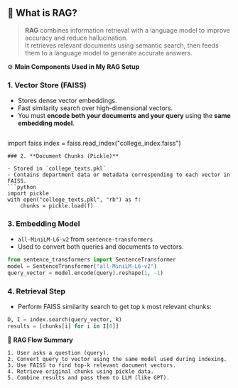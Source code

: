## 🎯 **What is RAG?**

> **RAG** combines information retrieval with a language model to improve accuracy and reduce hallucination.  
> It retrieves relevant documents using semantic search, then feeds them to a language model to generate accurate answers.

⚙️ **Main Components Used in My RAG Setup**
###  1. **Vector Store (FAISS)**

- Stores dense vector embeddings.
- Fast similarity search over high-dimensional vectors.
- You must **encode both your documents and your query** using the **same embedding model**.
	```python
import faiss
index = faiss.read_index("college_index.faiss")
```
### 2. **Document Chunks (Pickle)**

- Stored in `college_texts.pkl`
- Contains department data or metadata corresponding to each vector in FAISS.
```python
import pickle
with open("college_texts.pkl", "rb") as f:
    chunks = pickle.load(f)
```
###  3. **Embedding Model**

- `all-MiniLM-L6-v2` from `sentence-transformers`
- Used to convert both queries and documents to vectors.
```python
from sentence_transformers import SentenceTransformer
model = SentenceTransformer("all-MiniLM-L6-v2")
query_vector = model.encode(query).reshape(1, -1)
```

###  4. **Retrieval Step**

- Perform FAISS similarity search to get top `k` most relevant chunks:
```python
D, I = index.search(query_vector, k)
results = [chunks[i] for i in I[0]]
```

🧠 **RAG Flow Summary**
```text
1. User asks a question (query).
2. Convert query to vector using the same model used during indexing.
3. Use FAISS to find top-k relevant document vectors.
4. Retrieve original chunks using pickle data.
5. Combine results and pass them to LLM (like GPT).
```

